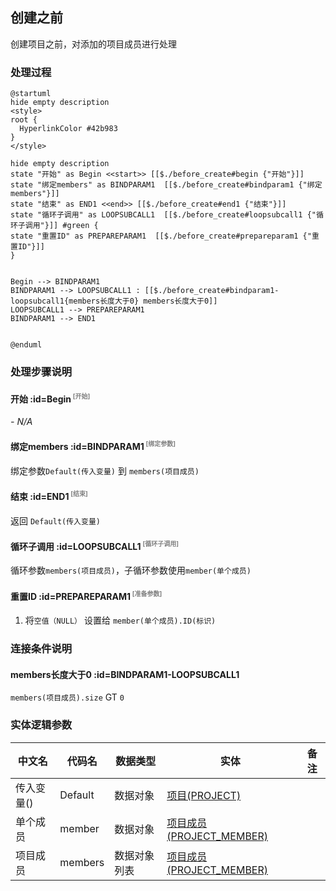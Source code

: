 ## 创建之前 <!-- {docsify-ignore-all} -->

   创建项目之前，对添加的项目成员进行处理

### 处理过程

```plantuml
@startuml
hide empty description
<style>
root {
  HyperlinkColor #42b983
}
</style>

hide empty description
state "开始" as Begin <<start>> [[$./before_create#begin {"开始"}]]
state "绑定members" as BINDPARAM1  [[$./before_create#bindparam1 {"绑定members"}]]
state "结束" as END1 <<end>> [[$./before_create#end1 {"结束"}]]
state "循环子调用" as LOOPSUBCALL1  [[$./before_create#loopsubcall1 {"循环子调用"}]] #green {
state "重置ID" as PREPAREPARAM1  [[$./before_create#prepareparam1 {"重置ID"}]]
}


Begin --> BINDPARAM1
BINDPARAM1 --> LOOPSUBCALL1 : [[$./before_create#bindparam1-loopsubcall1{members长度大于0} members长度大于0]]
LOOPSUBCALL1 --> PREPAREPARAM1
BINDPARAM1 --> END1


@enduml
```


### 处理步骤说明

#### 开始 :id=Begin<sup class="footnote-symbol"> <font color=gray size=1>[开始]</font></sup>



*- N/A*
#### 绑定members :id=BINDPARAM1<sup class="footnote-symbol"> <font color=gray size=1>[绑定参数]</font></sup>



绑定参数`Default(传入变量)` 到 `members(项目成员)`
#### 结束 :id=END1<sup class="footnote-symbol"> <font color=gray size=1>[结束]</font></sup>



返回 `Default(传入变量)`

#### 循环子调用 :id=LOOPSUBCALL1<sup class="footnote-symbol"> <font color=gray size=1>[循环子调用]</font></sup>



循环参数`members(项目成员)`，子循环参数使用`member(单个成员)`
#### 重置ID :id=PREPAREPARAM1<sup class="footnote-symbol"> <font color=gray size=1>[准备参数]</font></sup>



1. 将`空值（NULL）` 设置给  `member(单个成员).ID(标识)`


### 连接条件说明
#### members长度大于0 :id=BINDPARAM1-LOOPSUBCALL1

`members(项目成员).size` GT `0`


### 实体逻辑参数

|    中文名   |    代码名    |  数据类型    |  实体   |备注 |
| --------| --------| -------- | -------- | --------   |
|传入变量(<i class="fa fa-check"/></i>)|Default|数据对象|[项目(PROJECT)](module/ProjMgmt/project.md)||
|单个成员|member|数据对象|[项目成员(PROJECT_MEMBER)](module/ProjMgmt/project_member.md)||
|项目成员|members|数据对象列表|[项目成员(PROJECT_MEMBER)](module/ProjMgmt/project_member.md)||

